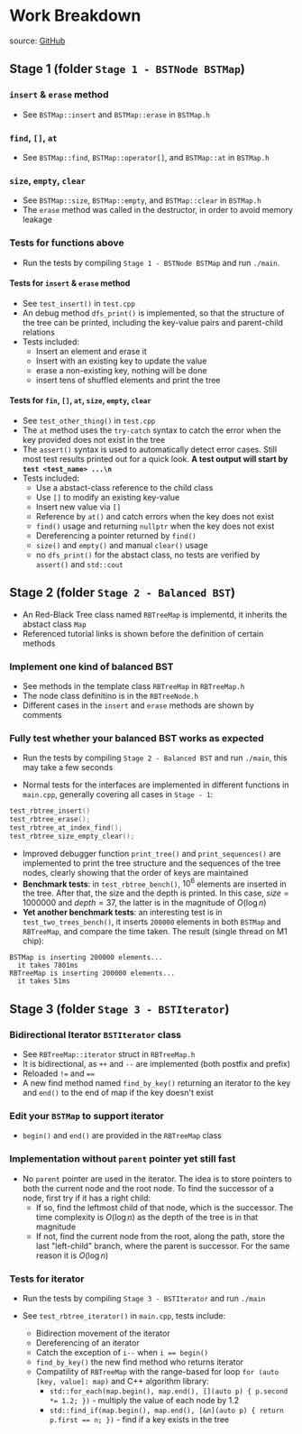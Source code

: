 # Work Breakdown

source: [GitHub](https://github.com/julyfun/github-test)

## Stage 1 (folder `Stage 1 - BSTNode BSTMap`)

### `insert` & `erase` method

- See `BSTMap::insert` and `BSTMap::erase` in `BSTMap.h`

### `find`, `[]`, `at`

- See `BSTMap::find`, `BSTMap::operator[]`, and `BSTMap::at` in `BSTMap.h`

### `size`, `empty`, `clear`

- See `BSTMap::size`, `BSTMap::empty`, and `BSTMap::clear` in `BSTMap.h`
- The `erase` method was called in the destructor, in order to avoid memory leakage

### Tests for functions above

- Run the tests by compiling `Stage 1 - BSTNode BSTMap` and run `./main`.

#### Tests for `insert` & `erase` method

- See `test_insert()` in `test.cpp`
- An debug method `dfs_print()` is implemented, so that the structure of the tree can be printed, including the key-value pairs and parent-child relations
- Tests included:
  - Insert an element and erase it
  - Insert with an existing key to update the value
  - erase a non-existing key, nothing will be done
  - insert tens of shuffled elements and print the tree

#### Tests for `fin`, `[]`, `at`, `size`, `empty`, `clear`

- See `test_other_thing()` in `test.cpp`
- The `at` method uses the `try-catch` syntax to catch the error when the key provided does not exist in the tree
- The `assert()` syntax is used to automatically detect error cases. Still most test results printed out for a quick look. **A test output will start by `test <test_name> ...\n`**
- Tests included:
  - Use a abstact-class reference to the child class
  - Use `[]` to modify an existing key-value
  - Insert new value via `[]`
  - Reference by `at()` and catch errors when the key does not exist
  - `find()` usage and returning `nullptr` when the key does not exist
  - Dereferencing a pointer returned by `find()`
  - `size()` and `empty()` and manual `clear()` usage
  - no `dfs_print()` for the abstact class, no tests are verified by `assert()` and `std::cout`

## Stage 2 (folder `Stage 2 - Balanced BST`)

- An Red-Black Tree class named `RBTreeMap` is implementd, it inherits the abstact class `Map`
- Referenced tutorial links is shown before the definition of certain methods

### Implement one kind of balanced BST

- See methods in the template class `RBTreeMap` in `RBTreeMap.h`
- The node class definitino is in the `RBTreeNode.h`
- Different cases in the `insert` and `erase` methods are shown by comments

### Fully test whether your balanced BST works as expected

- Run the tests by compiling `Stage 2 - Balanced BST` and run `./main`, this may take a few seconds

- Normal tests for the interfaces are implemented in different functions in `main.cpp`, generally covering all cases in `Stage - 1`:

```cpp
test_rbtree_insert()
test_rbtree_erase();
test_rbtree_at_index_find();
test_rbtree_size_empty_clear();
```

- Improved debugger function `print_tree()` and `print_sequences()` are implemented to print the tree structure and the sequences of the tree nodes, clearly showing that the order of keys are maintained
- **Benchmark tests**: in `test_rbtree_bench()`, $10^6$ elements are inserted in the tree. After that, the size and the depth is printed. In this case, $size = 1000000$ and $depth = 37$, the latter is in the magnitude of $O(\log n)$
- **Yet another benchmark tests**: an interesting test is in `test_two_trees_bench()`, it inserts `200000` elements in both `BSTMap` and `RBTreeMap`, and compare the time taken. The result (single thread on M1 chip):

```
BSTMap is inserting 200000 elements...
  it takes 7801ms
RBTreeMap is inserting 200000 elements...
  it takes 51ms
```

## Stage 3 (folder `Stage 3 - BSTIterator`)

### Bidirectional Iterator `BSTIterator` class

- See `RBTreeMap::iterator` struct in `RBTreeMap.h`
- It is bidirectional, as `++` and `--` are implemented (both postfix and prefix)
- Reloaded `!=` and `==`
- A new find method named `find_by_key()` returning an iterator to the key and `end()` to the end of map if the key doesn't exist

### Edit your `BSTMap` to support iterator

- `begin()` and `end()` are provided in the `RBTreeMap` class

### Implementation without `parent` pointer yet still fast

- No `parent` pointer are used in the iterator. The idea is to store pointers to both the current node and the root node. To find the successor of a node, first try if it has a right child:
  - If so, find the leftmost child of that node, which is the successor. The time complexity is $O(\log n)$ as the depth of the tree is in that magnitude
  - If not, find the current node from the root, along the path, store the last "left-child" branch, where the parent is successor. For the same reason it is $O(\log n)$

### Tests for iterator

- Run the tests by compiling `Stage 3 - BSTIterator` and run `./main`

- See `test_rbtree_iterator()` in `main.cpp`, tests include:
  - Bidirection movement of the iterator
  - Dereferencing of an iterator
  - Catch the exception of `i--` when `i == begin()`
  - `find_by_key()` the new find method who returns iterator
  - Compatility of `RBTreeMap` with the range-based for loop `for (auto [key, value]: map)` and C++ algorithm library:
    - `std::for_each(map.begin(), map.end(), [](auto p) { p.second *= 1.2; })` - multiply the value of each node by $1.2$
    - `std::find_if(map.begin(), map.end(), [&n](auto p) { return p.first == n; })` - find if a key exists in the tree
